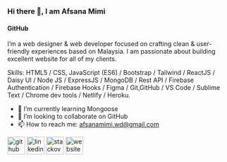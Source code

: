 
### Hi there 👋, I am Afsana Mimi
#### GitHub
I’m a web designer & web developer focused on crafting clean & user-friendly experiences based on Malaysia. I am passionate about building excellent website for all of my clients.

Skills: HTML5 / CSS, JavaScript (ES6) / Bootstrap / Tailwind / ReactJS / Daisy UI / Node JS / ExpressJS / MongoDB / Rest API / Firebase Authentication / Firebase Hooks / Figma / Git,GitHub / VS Code / Sublime Text / Chrome dev tools / Netlify / Heroku.

- 🌱 I’m currently learning Mongoose 
- 👯 I’m looking to collaborate on GitHub 
- 📫 How to reach me: afsanamimi.wd@gmail.com 


[<img src='https://cdn.jsdelivr.net/npm/simple-icons@3.0.1/icons/github.svg' alt='github' height='40'>](https://github.com/https://github.com/Mimi-Afsana)  [<img src='https://cdn.jsdelivr.net/npm/simple-icons@3.0.1/icons/linkedin.svg' alt='linkedin' height='40'>](https://www.linkedin.com/in/https://www.linkedin.com/in/afsana-mimi-547831240//)  [<img src='https://cdn.jsdelivr.net/npm/simple-icons@3.0.1/icons/stackoverflow.svg' alt='stackoverflow' height='40'>](https://stackoverflow.com/users/https://stackoverflow.com/)  [<img src='https://cdn.jsdelivr.net/npm/simple-icons@3.0.1/icons/icloud.svg' alt='website' height='40'>](https://merry-gumdrop-2a18b5.netlify.app/)  






